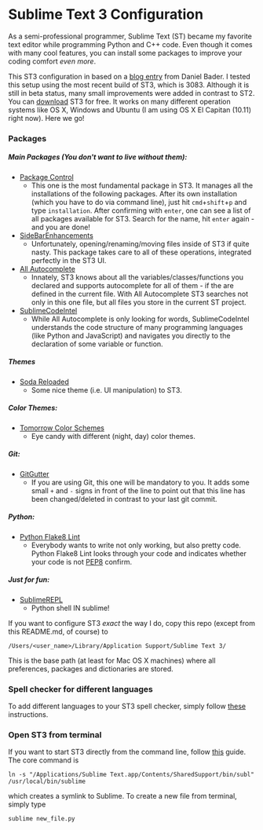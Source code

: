 # Sublime Text 3 Configuration

As a semi-professional programmer, Sublime Text (ST) became my favorite text editor while programming Python and C++ code. Even though it comes with many cool features, you can install some packages to improve your coding comfort _even more_.

This ST3 configuration in based on a [blog entry](https://dbader.org/blog/setting-up-sublime-text-for-python-development) from Daniel Bader. I tested this setup using the most recent build of ST3, which is 3083. Although it is still in beta status, many small improvements were added in contrast to ST2. You can [download](http://www.sublimetext.com/3) ST3 for free. It works on many different operation systems like OS X, Windows and Ubuntu (I am using OS X El Capitan (10.11) right now). Here we go!

### Packages

##### Main Packages (You don't want to live without them):
- [Package Control](https://packagecontrol.io/installation)
    - This one is the most fundamental package in ST3. It manages all the installations of the following packages. After its own installation (which you have to do via command line), just hit `cmd`+`shift`+`p` and type `installation`. After confirming with `enter`, one can see a list of all packages available for ST3. Search for the name, hit `enter` again - and you are done!
- [SideBarEnhancements](https://github.com/titoBouzout/SideBarEnhancements)
    - Unfortunately, opening/renaming/moving files inside of ST3 if quite nasty. This package takes care to all of these operations, integrated perfectly in the ST3 UI.
- [All Autocomplete](https://github.com/alienhard/SublimeAllAutocomplete)
    - Innately, ST3 knows about all the variables/classes/functions you declared and supports autocomplete for all of them - if the are defined in the current file. With All Autocomplete ST3 searches not only in this one file, but all files you store in the current ST project.
- [SublimeCodeIntel](https://github.com/Kronuz/SublimeCodeIntel)
    - While All Autocomplete is only looking for words, SublimeCodeIntel understands the code structure of many programming languages (like Python and JavaScript) and navigates you directly to the declaration of some variable or function.

##### Themes
- [Soda Reloaded](https://packagecontrol.io/packages/Theme%20-%20SoDaReloaded)
   - Some nice theme (i.e. UI manipulation) to ST3.

##### Color Themes:
- [Tomorrow Color Schemes](https://github.com/theymaybecoders/sublime-tomorrow-theme)
    - Eye candy with different (night, day) color themes.

##### Git:
- [GitGutter](https://github.com/jisaacks/GitGutter)
    - If you are using Git, this one will be mandatory to you. It adds some small `+` and `-` signs in front of the line to point out that this line has been changed/deleted in contrast to your last git commit.

##### Python:
- [Python Flake8 Lint](https://github.com/dreadatour/Flake8Lint)
    - Everybody wants to write not only working, but also pretty code. Python Flake8 Lint looks through your code and indicates whether your code is not [PEP8](https://www.python.org/dev/peps/pep-0008/) confirm.

##### Just for fun:
- [SublimeREPL](https://github.com/wuub/SublimeREPL)
    - Python shell IN sublime!

If you want to configure ST3 _exact_ the way I do, copy this repo (except from this README.md, of course) to

    /Users/<user_name>/Library/Application Support/Sublime Text 3/

This is the base path (at least for Mac OS X machines) where all preferences, packages and dictionaries are stored.

### Spell checker for different languages
To add different languages to your ST3 spell checker, simply follow [these](https://www.sublimetext.com/docs/3/spell_checking.html) instructions.

### Open ST3 from terminal
If you want to start ST3 directly from the command line, follow [this](http://olivierlacan.com/posts/launch-sublime-text-3-from-the-command-line/) guide. The core command is

    ln -s "/Applications/Sublime Text.app/Contents/SharedSupport/bin/subl" /usr/local/bin/sublime

which creates a symlink to Sublime. To create a new file from terminal, simply type

    sublime new_file.py
